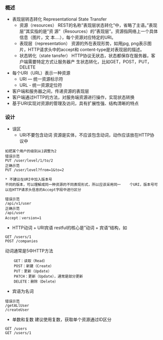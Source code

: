 ### 概述

- 表现层转态转化
Representational State Transfer
    - 资源（resources）
    REST的名称”表现层状态转化”中，省略了主语。”表现层”其实指的是”资	源”（Resources）的”表现层”。资源指网络上一个具体信息（图片，文	本….），每个资源对应特定的URI。
    - 表现层（representation）
    资源的外在表现形势，如用jpg, png表示图片，HTTP请求头中的accept和	content-type是对表现层的描述。
    - 状态转化（state tansfer）
    HTTP协议无状态，状态都保存在服务器，客户端需要特定方式让服务器产	生状态转化，比如GET，POST，PUT，DELETE
- 每个URI（URL）表示一种资源
    - URI — 统一资源标示符
    - URL - 统一资源定位符
- 客户端和服务器之间，传递资源的表现层
- 客户端通过HTTP的方法，对服务端资源进行操作，实现状态转换
- 基于URI实现对资源的管理及访问，具有扩展性强、结构清晰的特点

### 设计

- 误区
    - URI不要包含动词
    资源是实体，不应该包含动词，动作应该放在HTTP协议中

```
如把某个用户的级别从1调整为2
错误示范
PUT /user/level/1/to/2
正确示范
PUT /user/level?from=1&to=2

```

```
* 不建议在URI中加入版本号
不同的版本，可以理解成同一种资源的不同表现形式，所以应该采用同一	个URI，版本号可以在HTTP请求头信息的Accept字段中进行区分

```

```
错误示范
/api/v1/user
正确示范
/api/user
Accept：version=1

```

- HTTP动词 + URI宾语
restful的核心是”动词 + 宾语“结构，如

```
GET /users/1
POST /companies

```

动词通常是5中HTTP方法

```
	GET：读取（Read）
	POST：新建（Create）
	PUT：更新（Update）
	PATCH：更新（Update），通常是部分更新
	DELETE：删除（Delete）

```

- 宾语为名词

```
错误示范
/getALlUser
/createUser

```

- 单数和复数
建议使用复数，获取单个资源通过ID区分
```
GET /users
GET /users/1

```
